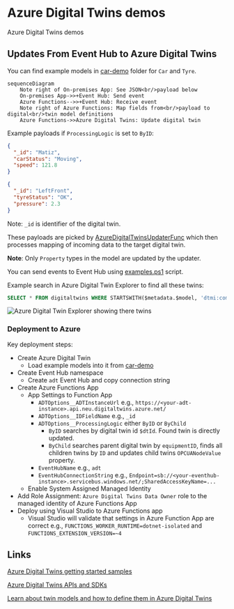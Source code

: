 # Azure Digital Twins demos

Azure Digital Twins demos

## Updates From Event Hub to Azure Digital Twins

You can find example models in [car-demo](./models/car-demo) folder for `Car` and `Tyre`.

```mermaid
sequenceDiagram
    Note right of On-premises App: See JSON<br/>payload below
    On-premises App->>+Event Hub: Send event
    Azure Functions-->>+Event Hub: Receive event
    Note right of Azure Functions: Map fields from<br/>payload to digital<br/>twin model definitions
    Azure Functions->>Azure Digital Twins: Update digital twin
```

Example payloads if `ProcessingLogic` is set to `ByID`:

```json
{
  "_id": "Matiz",
  "carStatus": "Moving",
  "speed": 121.8
}
```

```json
{
  "_id": "LeftFront",
  "tyreStatus": "OK",
  "pressure": 2.3
}
```

Note: `_id` is identifier of the digital twin.

These payloads are picked by [AzureDigitalTwinsUpdaterFunc](./src/AzureDigitalTwinsUpdaterFunc) which
then processes mapping of incoming data to the target digital twin.

**Note**: Only `Property` types in the model are updated by the updater.

You can send events to Event Hub using [examples.ps1](./examples.ps1) script.

Example search in Azure Digital Twin Explorer to find all these twins:

```sql
SELECT * FROM digitaltwins WHERE STARTSWITH($metadata.$model, 'dtmi:com:janneexample')
```

![Azure Digital Twin Explorer showing there twins](https://user-images.githubusercontent.com/2357647/223973828-1862eaeb-8dec-4bd3-8781-bb8e92ff460e.png)

### Deployment to Azure

Key deployment steps:

- Create Azure Digital Twin
  - Load example models into it from [car-demo](./models/car-demo)
- Create Event Hub namespace
  - Create `adt` Event Hub and copy connection string
- Create Azure Functions App
  - App Settings to Function App
      - `ADTOptions__ADTInstanceUrl` e.g., `https://<your-adt-instance>.api.neu.digitaltwins.azure.net/`
      - `ADTOptions__IDFieldName` e.g., `_id`
      - `ADTOptions__ProcessingLogic` either `ByID` or `ByChild`
        - `ByID` searches by digital twin id `$dtId`. Found twin is directly updated.
        - `ByChild` searches parent digital twin by `equipmentID`, finds all children twins by `ID` and updates child twins `OPCUANodeValue` property.
      - `EventHubName` e.g., `adt`
      - `EventHubConnectionString` e.g., `Endpoint=sb://<your-eventhub-instance>.servicebus.windows.net/;SharedAccessKeyName=...` 
  - Enable System Assigned Managed Identity
- Add Role Assignment: `Azure Digital Twins Data Owner` role to the managed identity of Azure Functions App
- Deploy using Visual Studio to Azure Functions app
  - Visual Studio will validate that settings in Azure Function App are correct e.g., 
    `FUNCTIONS_WORKER_RUNTIME=dotnet-isolated` and `FUNCTIONS_EXTENSION_VERSION=~4`

## Links

[Azure Digital Twins getting started samples](https://github.com/Azure-Samples/azure-digital-twins-getting-started)

[Azure Digital Twins APIs and SDKs](https://learn.microsoft.com/en-us/azure/digital-twins/concepts-apis-sdks)

[Learn about twin models and how to define them in Azure Digital Twins](https://learn.microsoft.com/en-us/azure/digital-twins/concepts-models)
